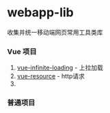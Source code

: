 # webapp-lib

收集并统一移动端网页常用工具类库

### Vue 项目

1. [vue-infinite-loading](https://github.com/PeachScript/vue-infinite-loading) - 上拉加载
2. [vue-resource](https://github.com/pagekit/vue-resource) - http请求
3. 

### 普通项目

